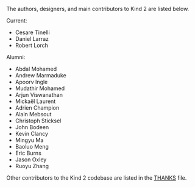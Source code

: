 The authors, designers, and main contributors to Kind 2 are listed below.

Current:
- Cesare Tinelli
- Daniel Larraz
- Robert Lorch

Alumni:
- Abdal Mohamed
- Andrew Marmaduke
- Apoorv Ingle
- Mudathir Mohamed
- Arjun Viswanathan
- Mickaël Laurent
- Adrien Champion
- Alain Mebsout
- Christoph Sticksel
- John Bodeen
- Kevin Clancy
- Mingyu Ma
- Baoluo Meng
- Eric Burns
- Jason Oxley
- Ruoyu Zhang

Other contributors to the Kind 2 codebase are listed in the [THANKS](./THANKS.md) file.
